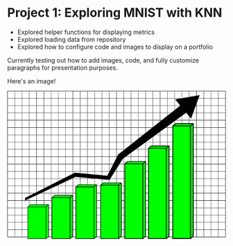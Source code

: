 # Project 1: Exploring MNIST with KNN
* Explored helper functions for displaying metrics
* Explored loading data from repository
* Explored how to configure code and images to display on a portfolio

Currently testing out how to add images, code, and fully customize paragraphs for presentation purposes.

Here's an image!

![](/images/testimage.JPG)
